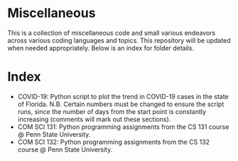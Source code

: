 # Miscellaneous
This is a collection of miscellaneous code and small various endeavors across various coding languages and topics. This repository will be updated when needed appropriately. Below is an index for folder details.

# Index
- COVID-19: Python script to plot the trend in COVID-19 cases in the state of Florida. N.B. Certain numbers must be changed to ensure the script runs, since the number of days from the start point is constantly increasing (comments will mark out these sections).
- COM SCI 131: Python programming assignments from the CS 131 course @ Penn State University.
- COM SCI 132: Python programming assignments from the CS 132 course @ Penn State University. 
